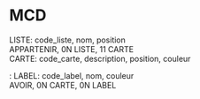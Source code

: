 # MCD

LISTE: code_liste, nom, position  
APPARTENIR, 0N LISTE, 11 CARTE  
CARTE: code_carte, description, position, couleur  

:
LABEL: code_label, nom, couleur  
AVOIR, 0N CARTE, 0N LABEL